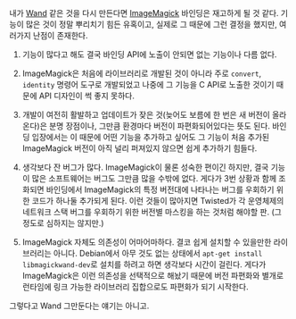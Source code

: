 내가 [Wand][] 같은 것을 다시 만든다면 [ImageMagick][] 바인딩은 재고하게 될 것 같다. 기능이 많은 것이 정말 뿌리치기 힘든 유혹이고, 실제로 그 때문에 그런 결정을 했지만, 여러가지 난점이 존재한다.

1. 기능이 많다고 해도 결국 바인딩 API에 노출이 안되면 없는 기능이나 다름 없다.

2. ImageMagick은 처음에 라이브러리로 개발된 것이 아니라 주로 `convert`, `identity` 명령어 도구로 개발되었고 나중에 그 기능을 C API로 노출한 것이기 때문에 API 디자인이 썩 좋지 못하다.

3. 개발이 여전히 활발하고 업데이트가 잦은 것(늦어도 보름에 한 번은 새 버전이 올라온다)은 분명 장점이나, 그만큼 환경마다 버전이 파편화되어있다는 뜻도 된다. 바인딩 입장에서는 이 때문에 어떤 기능을 추가하고 싶어도 그 기능이 처음 추가된 ImageMagick 버전이 아직 널리 퍼져있지 않으면 쉽게 추가하기 힘들다.

4. 생각보다 잔 버그가 많다. ImageMagick이 물론 성숙한 편이긴 하지만, 결국 기능이 많은 소프트웨어는 버그도 그만큼 많을 수밖에 없다. 게다가 3번 상황과 함께 조화되면 바인딩에서 ImageMagick의 특정 버전대에 나타나는 버그를 우회하기 위한 코드가 하나둘 추가되게 된다. 이런 것들이 많아지면 Twisted가 각 운영체제의 네트워크 스택 버그를 우회하기 위한 버전별 마스킹을 하는 것처럼 해야할 판. (그 정도로 심하지는 않지만.)

5. ImageMagick 자체도 의존성이 어마어마하다. 결코 쉽게 설치할 수 있을만한 라이브러리는 아니다. Debian에서 아무 것도 없는 상태에서 `apt-get install libmagickwand-dev`로 설치를 하려고 하면 생각보다 시간이 걸린다. 게다가 ImageMagick은 이런 의존성을 선택적으로 해놨기 때문에 버전 파편화와 별개로 런타임에 링크 가능한 라이브러리 집합으로도 파편화가 되기 시작한다.

그렇다고 Wand 그만둔다는 얘기는 아니고.

[Wand]: http://wand-py.org/
[ImageMagick]: http://www.imagemagick.org/
